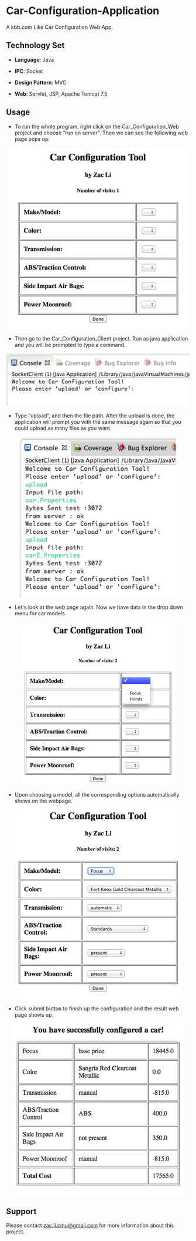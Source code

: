 Car-Configuration-Application
=============================

A kbb.com Like Car Configuration Web App.

## Technology Set

- **Language**: Java

- **IPC**: Socket

- **Design Pattern**: MVC 

- **Web**: Servlet, JSP, Apache Tomcat 7.5

## Usage

- To run the whole program, right click on the Car_Configuration_Web project and choose "run on server". Then we can see the following web page pops up:

<p align="center"> <img src='/Assets/InitPage.png'></img> </p>

- Then go to the Car_Configuration_Client project. Run as java application and you will be prompted to type a command.

<p align="center"> <img src='/Assets/Client1.png'></img> </p>

- Type “upload”, and then the file path. After the upload is done, the application will prompt you with the same message again so that you could upload as many files as you want.

<p align="center"> <img src='/Assets/Client2.png'></img> </p>

- Let's look at the web page again. Now we have data in the drop down menu for car models.

<p align="center"> <img src='/Assets/ConfigurePage1.png'></img> </p>

- Upon choosing a model, all the corresponding options automatically shows on the webpage.

<p align="center"> <img src='/Assets/ConfigurePage2.png'></img> </p>

- Click submit button to finish up the configuration and the result web page shows up.

<p align="center"> <img src='/Assets/ResultPage.png'></img> </p>

## Support  

Please contact zac.li.cmu@gmail.com for more information about this project.
